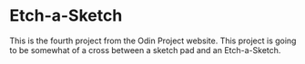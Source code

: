 # Etch-a-Sketch
This is the fourth project from the Odin Project website. This project is going to be somewhat of a cross between a sketch pad and an Etch-a-Sketch.
